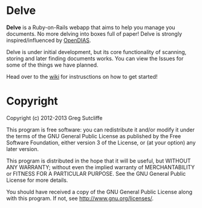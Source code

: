 # Delve

**Delve** is a Ruby-on-Rails webapp that aims to help you manage you documents.
No more delving into boxes full of paper! Delve is strongly inspired/influenced
by [OpenDIAS](http://opendias.essentialcollections.co.uk).

Delve is under initial development, but its core functionality of scanning,
storing and later finding documents works. You can view the Issues for some of
the things we have planned.

Head over to the [wiki](https://github.com/GregSutcliffe/delve/wiki) for
instrusctions on how to get started!

# Copyright

Copyright (c) 2012-2013 Greg Sutcliffe

This program is free software: you can redistribute it and/or modify
it under the terms of the GNU General Public License as published by
the Free Software Foundation, either version 3 of the License, or
(at your option) any later version.

This program is distributed in the hope that it will be useful,
but WITHOUT ANY WARRANTY; without even the implied warranty of
MERCHANTABILITY or FITNESS FOR A PARTICULAR PURPOSE.  See the
GNU General Public License for more details.

You should have received a copy of the GNU General Public License
along with this program.  If not, see <http://www.gnu.org/licenses/>.
